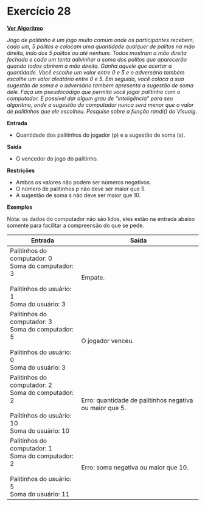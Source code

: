 # Exercício 28

[**Ver Algoritmo**](Algoritmo28.md)

*Jogo de palitinho é um jogo muito comum onde os participantes recebem, cada um, 5 palitos e colocam uma quantidade qualquer de palitos na mão direita, indo dos 5 palitos ou até nenhum. Todos mostram a mão direita fechada e cada um tenta adivinhar a soma dos palitos que aparecerão quando todos abrirem a mão direita. Ganha aquele que acertar a quantidade. Você escolhe um valor entre 0 e 5 e o adversário também escolhe um valor aleatório entre 0 e 5. Em seguida, você coloca a sua sugestão de soma e o adversário também apresenta a sugestão de soma dele. Faça um pseudocódigo que permita você jogar palitinho com o computador. É possível dar algum grau de “inteligência” para seu algoritmo, onde a sugestão do computador nunca será menor que o valor de palitinhos que ele escolheu. Pesquise sobre a função randi() do Visualg.*

**Entrada**
- Quantidade dos palitinhos do jogador (p) e a sugestão de soma (s).

**Saída**
- O vencedor do jogo do palitinho.

**Restrições**
- Ambos os valores não podem ser números negativos.
- O número de palitinhos p não deve ser maior que 5.
- A sugestão de soma s não deve ser maior que 10.

**Exemplos**

Nota: os dados do computador não são lidos, eles estão na entrada abaixo somente para facilitar a compreensão do que se pede.

| Entrada                                             | Saída                         |
| ----------------------------------------------------| ------------------------------|
| Palitinhos do computador: 0<br>Soma do computador: 3<br><br>Palitinhos do usuário: 1<br>Soma do usuário: 3   | Empate.                       |
| Palitinhos do computador: 3<br>Soma do computador: 5<br><br>Palitinhos do usuário: 0<br>Soma do usuário: 3  | O jogador venceu.             |
| Palitinhos do computador: 2<br>Soma do computador: 2<br><br>Palitinhos do usuário: 10<br>Soma do usuário: 10  | Erro: quantidade de palitinhos negativa ou maior que 5. |
| Palitinhos do computador: 1<br>Soma do computador: 2<br><br>Palitinhos do usuário: 5<br>Soma do usuário: 11  | Erro: soma negativa ou maior que 10. |

